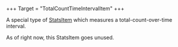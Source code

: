 +++
Target = "TotalCountTimeIntervalItem"
+++

A special type of [StatsItem](https://developer.roblox.com/api-reference/class/StatsItem) which measures a total-count-over-time interval.As of right now, this StatsItem goes unused.